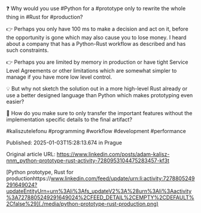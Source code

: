 ❓ Why would you use #Python for a #prototype only to rewrite the whole thing in #Rust for #production?


👉 Perhaps you only have 100 ms to make a decision and act on it, before the opportunity is gone which may also cause you to lose money. I heard about a company that has a Python-Rust workflow as described and has such constraints.


👉 Perhaps you are limited by memory in production or have tight Service Level Agreements or other limitations which are somewhat simpler to manage if you have more low level control.


💡 But why not sketch the solution out in a more high-level Rust already or use a better designed language than Python which makes prototyping even easier? 


🤔 How do you make sure to only transfer the important features without the implementation specific details to the final artifact?


#kaliszutelefonu #programming #workflow #development #performance


Published: 2025-01-03T15:28:13.674 in Prague

Original article URL: https://www.linkedin.com/posts/adam-kalisz-nnm_python-prototype-rust-activity-7280953104475283457-kf3t

[Python prototype, Rust for productionhttps://www.linkedin.com/feed/update/urn:li:activity:7278805249291649024?updateEntityUrn=urn%3Ali%3Afs_updateV2%3A%28urn%3Ali%3Aactivity%3A7278805249291649024%2CFEED_DETAIL%2CEMPTY%2CDEFAULT%2Cfalse%29](./media/python-prototype-rust-production.png)
